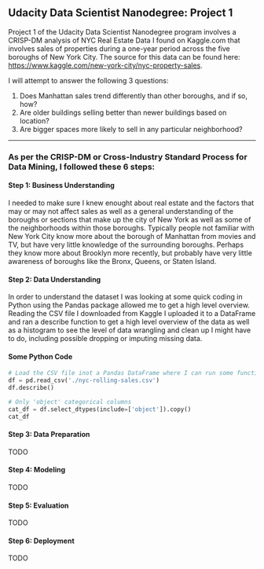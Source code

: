 ## Udacity Data Scientist Nanodegree: Project 1

Project 1 of the Udacity Data Scientist Nanodegree program involves a CRISP-DM analysis of NYC Real Estate Data I found on Kaggle.com that involves sales of properties during a one-year period across the five boroughs of New York City. The source for this data can be found here: https://www.kaggle.com/new-york-city/nyc-property-sales.

I will attempt to answer the following 3 questions:

1. Does Manhattan sales trend differently than other boroughs, and if so, how?
2. Are older buildings selling better than newer buildings based on location?
3. Are bigger spaces more likely to sell in any particular neighborhood?

---

### As per the CRISP-DM or Cross-Industry Standard Process for Data Mining, I followed these 6 steps:

#### Step 1: Business Understanding
I needed to make sure I knew enought about real estate and the factors that may or may not affect sales as well as a general understanding of the boroughs or sections that make up the city of New York as well as some of the neighborhoods within those boroughs. Typically people not familiar with New York City know more about the borough of Manhattan from movies and TV, but have very little knowledge of the surrounding boroughs. Perhaps they know more about Brooklyn more recently, but probably have very little awareness of boroughs like the Bronx, Queens, or Staten Island.

#### Step 2: Data Understanding
In order to understand the dataset I was looking at some quick coding in Python using the Pandas package allowed me to get a high level overview. Reading the CSV file I downloaded from Kaggle I uploaded it to a DataFrame and ran a describe function to get a high level overview of the data as well as a histogram to see the level of data wrangling and clean up I might have to do, including possible dropping or imputing missing data.

#### Some Python Code

```python
# Load the CSV file inot a Pandas DataFrame where I can run some functions to tell me more about the data I was looking at
df = pd.read_csv('./nyc-rolling-sales.csv')
df.describe()

# Only 'object' categorical columns
cat_df = df.select_dtypes(include=['object']).copy()
cat_df
```

#### Step 3: Data Preparation
TODO

#### Step 4: Modeling
TODO

#### Step 5: Evaluation
TODO

#### Step 6: Deployment
TODO
